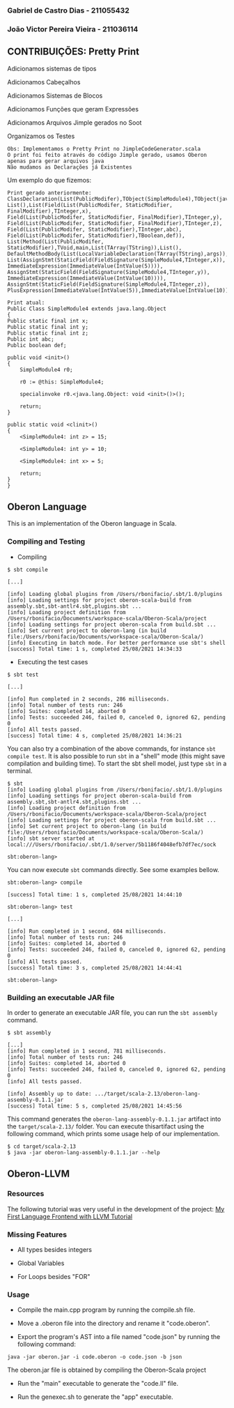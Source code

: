 ### Gabriel de Castro Dias - 211055432
### João Victor Pereira Vieira - 211036114

## CONTRIBUIÇÕES: Pretty Print

Adicionamos sistemas de tipos

Adicionamos Cabeçalhos

Adicionamos Sistemas de Blocos

Adicionamos Funções que geram Expressões

Adicionamos Arquivos Jimple gerados no Soot

Organizamos os Testes
```
Obs: Implementamos o Pretty Print no JimpleCodeGenerator.scala
O print foi feito através do código Jimple gerado, usamos Oberon apenas para gerar arquivos java
Não mudamos as Declarações já Existentes
```
Um exemplo do que fizemos:
```
Print gerado anteriormente:
ClassDeclaration(List(PublicModifer),TObject(SimpleModule4),TObject(java.lang.Object),
List(),List(Field(List(PublicModifer, StaticModifier, FinalModifier),TInteger,x),
Field(List(PublicModifer, StaticModifier, FinalModifier),TInteger,y),
Field(List(PublicModifer, StaticModifier, FinalModifier),TInteger,z),
Field(List(PublicModifer, StaticModifier),TInteger,abc),
Field(List(PublicModifer, StaticModifier),TBoolean,def)),
List(Method(List(PublicModifer, StaticModifier),TVoid,main,List(TArray(TString)),List(),
DefaultMethodBody(List(LocalVariableDeclaration(TArray(TString),args)),
List(AssignStmt(StaticField(FieldSignature(SimpleModule4,TInteger,x)),
ImmediateExpression(ImmediateValue(IntValue(5)))),
AssignStmt(StaticField(FieldSignature(SimpleModule4,TInteger,y)),
ImmediateExpression(ImmediateValue(IntValue(10)))),
AssignStmt(StaticField(FieldSignature(SimpleModule4,TInteger,z)),
PlusExpression(ImmediateValue(IntValue(5)),ImmediateValue(IntValue(10))))),List()))))
```
```
Print atual:
Public Class SimpleModule4 extends java.lang.Object
{
Public static final int x;
Public static final int y;
Public static final int z;
Public int abc;
Public boolean def;

public void <init>()
{
    SimpleModule4 r0;

    r0 := @this: SimpleModule4;

    specialinvoke r0.<java.lang.Object: void <init>()>();

    return;    
}

public static void <clinit>()
{
    <SimpleModule4: int z> = 15;

    <SimpleModule4: int y> = 10;

    <SimpleModule4: int x> = 5;

    return;
}
}
```


## Oberon Language

This is an implementation of the Oberon language in Scala.

### Compiling and Testing

   * Compiling
   
```shell
$ sbt compile

[...]

[info] Loading global plugins from /Users/rbonifacio/.sbt/1.0/plugins
[info] Loading settings for project oberon-scala-build from assembly.sbt,sbt-antlr4.sbt,plugins.sbt ...
[info] Loading project definition from /Users/rbonifacio/Documents/workspace-scala/Oberon-Scala/project
[info] Loading settings for project oberon-scala from build.sbt ...
[info] Set current project to oberon-lang (in build file:/Users/rbonifacio/Documents/workspace-scala/Oberon-Scala/)
[info] Executing in batch mode. For better performance use sbt's shell
[success] Total time: 1 s, completed 25/08/2021 14:34:33
```

   * Executing the test cases

```shell
$ sbt test

[...]

[info] Run completed in 2 seconds, 286 milliseconds.
[info] Total number of tests run: 246
[info] Suites: completed 14, aborted 0
[info] Tests: succeeded 246, failed 0, canceled 0, ignored 62, pending 0
[info] All tests passed.
[success] Total time: 4 s, completed 25/08/2021 14:36:21

```

You can also try a combination of the above commands, for instance `sbt compile test`. It is also possible to run `sbt` in a "shell" mode (this might save compilation and building time). To start the sbt shell model, just type `sbt` in a terminal.

```shell
$ sbt
[info] Loading global plugins from /Users/rbonifacio/.sbt/1.0/plugins
[info] Loading settings for project oberon-scala-build from assembly.sbt,sbt-antlr4.sbt,plugins.sbt ...
[info] Loading project definition from /Users/rbonifacio/Documents/workspace-scala/Oberon-Scala/project
[info] Loading settings for project oberon-scala from build.sbt ...
[info] Set current project to oberon-lang (in build file:/Users/rbonifacio/Documents/workspace-scala/Oberon-Scala/)
[info] sbt server started at local:///Users/rbonifacio/.sbt/1.0/server/5b1186f4048efb7df7ec/sock

sbt:oberon-lang> 
```

You can now execute `sbt` commands directly. See some examples bellow. 


```shell
sbt:oberon-lang> compile

[success] Total time: 1 s, completed 25/08/2021 14:44:10

sbt:oberon-lang> test

[...]

[info] Run completed in 1 second, 604 milliseconds.
[info] Total number of tests run: 246
[info] Suites: completed 14, aborted 0
[info] Tests: succeeded 246, failed 0, canceled 0, ignored 62, pending 0
[info] All tests passed.
[success] Total time: 3 s, completed 25/08/2021 14:44:41

sbt:oberon-lang>
```

### Building an executable JAR file

In order to generate an executable JAR file, you can run the `sbt assembly` command.

```shell
$ sbt assembly

[...]
[info] Run completed in 1 second, 781 milliseconds.
[info] Total number of tests run: 246
[info] Suites: completed 14, aborted 0
[info] Tests: succeeded 246, failed 0, canceled 0, ignored 62, pending 0
[info] All tests passed.

[info] Assembly up to date: .../target/scala-2.13/oberon-lang-assembly-0.1.1.jar
[success] Total time: 5 s, completed 25/08/2021 14:45:56

```

This command generates the `oberon-lang-assembly-0.1.1.jar` artifact into the `target/scala-2.13/` folder. You can execute thisartifact using the following command, which prints some usage help of our implementation. 

```shell
$ cd target/scala-2.13
$ java -jar oberon-lang-assembly-0.1.1.jar --help
```

## Oberon-LLVM

### Resources

The following tutorial was very useful in the development of the project: [My First Language Frontend with LLVM Tutorial](https://llvm.org/docs/tutorial/MyFirstLanguageFrontend/index.html)

### Missing Features

- All types besides integers

- Global Variables

- For Loops besides "FOR"

### Usage

- Compile the main.cpp program by running the compile.sh file.

- Move a .oberon file into the directory and rename it "code.oberon".

- Export the program's AST into a file named "code.json" by running the following command:

```
java -jar oberon.jar -i code.oberon -o code.json -b json
```

The oberon.jar file is obtained by compiling the Oberon-Scala project

- Run the "main" executable to generate the "code.ll" file.

- Run the genexec.sh to generate the "app" executable.
